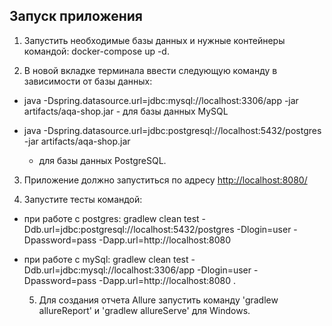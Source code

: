 ## Запуск приложения
   1. Запустить необходимые базы данных и нужные контейнеры командой:
docker-compose up -d.

   2. В новой вкладке терминала ввести следующую команду в зависимости от базы данных:
   
   -   java -Dspring.datasource.url=jdbc:mysql://localhost:3306/app -jar artifacts/aqa-shop.jar
      - для базы данных MySQL
      
   -   java -Dspring.datasource.url=jdbc:postgresql://localhost:5432/postgres -jar artifacts/aqa-shop.jar 
       - для базы данных PostgreSQL.

  3. Приложение должно запуститься по адресу [http://localhost:8080/](http://localhost:8080/)
         
   4. Запустите тесты командой:

- при работе с postgres: gradlew clean test -Ddb.url=jdbc:postgresql://localhost:5432/postgres -Dlogin=user -Dpassword=pass
  -Dapp.url=http://localhost:8080
- при работе с mySql: gradlew clean test -Ddb.url=jdbc:mysql://localhost:3306/app -Dlogin=user -Dpassword=pass
  -Dapp.url=http://localhost:8080 .
  
  5. Для создания отчета Allure запустить команду 'gradlew allureReport' и 'gradlew allureServe'
   для Windows.
    

